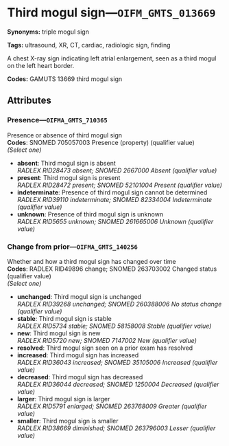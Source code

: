 # Third mogul sign—`OIFM_GMTS_013669`

**Synonyms:** triple mogul sign

**Tags:** ultrasound, XR, CT, cardiac, radiologic sign, finding

A chest X-ray sign indicating left atrial enlargement, seen as a third mogul on the left heart border.

**Codes:** GAMUTS 13669 third mogul sign

## Attributes

### Presence—`OIFMA_GMTS_710365`

Presence or absence of third mogul sign  
**Codes**: SNOMED 705057003 Presence (property) (qualifier value)  
*(Select one)*

- **absent**: Third mogul sign is absent  
_RADLEX RID28473 absent; SNOMED 2667000 Absent (qualifier value)_
- **present**: Third mogul sign is present  
_RADLEX RID28472 present; SNOMED 52101004 Present (qualifier value)_
- **indeterminate**: Presence of third mogul sign cannot be determined  
_RADLEX RID39110 indeterminate; SNOMED 82334004 Indeterminate (qualifier value)_
- **unknown**: Presence of third mogul sign is unknown  
_RADLEX RID5655 unknown; SNOMED 261665006 Unknown (qualifier value)_

### Change from prior—`OIFMA_GMTS_140256`

Whether and how a third mogul sign has changed over time  
**Codes**: RADLEX RID49896 change; SNOMED 263703002 Changed status (qualifier value)  
*(Select one)*

- **unchanged**: Third mogul sign is unchanged  
_RADLEX RID39268 unchanged; SNOMED 260388006 No status change (qualifier value)_
- **stable**: Third mogul sign is stable  
_RADLEX RID5734 stable; SNOMED 58158008 Stable (qualifier value)_
- **new**: Third mogul sign is new  
_RADLEX RID5720 new; SNOMED 7147002 New (qualifier value)_
- **resolved**: Third mogul sign seen on a prior exam has resolved  
- **increased**: Third mogul sign has increased  
_RADLEX RID36043 increased; SNOMED 35105006 Increased (qualifier value)_
- **decreased**: Third mogul sign has decreased  
_RADLEX RID36044 decreased; SNOMED 1250004 Decreased (qualifier value)_
- **larger**: Third mogul sign is larger  
_RADLEX RID5791 enlarged; SNOMED 263768009 Greater (qualifier value)_
- **smaller**: Third mogul sign is smaller  
_RADLEX RID38669 diminished; SNOMED 263796003 Lesser (qualifier value)_